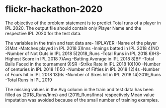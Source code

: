 # flickr-hackathon-2020
The objective of the problem statement is to predict Total runs of a player in IPL 2020. The
output file should contain only Player Name and the respective IPL 2020 for the test data.

The variables in the train and test data are-
1)PLAYER	-Name of the player
2)Mat	-Matches played in IPL 2018
3)Inns	-Innings batted in IPL 2018
4)NO	-Number of Not Outs in IPL 2018
5)2018_Runs	-Total Runs in IPL 2018
6)HS-	Highest Score in IPL 2018
7)Avg	-Batting Average in IPL 2018
8)BF	-Total Balls Faced in the tournament
9)SR	-Strike Rate in IPL 2018
10)100	-Number of centuries in IPL 2018
11)50	-Number of Fifties in IPL 2018
12)4s	-Number of Fours hit in IPL 2018
13)6s	-Number of Sixes hit in IPL 2018
14)2019_Runs	-Total Runs in IPL 2019

The missing values in the Avg column in the train and test data has been filled as (2018_Runs/Inns) and (2019_Runs/Inns) respectively.Mean value imputation was avoided because of the small number of training examples.
